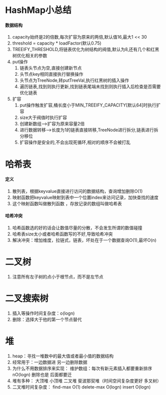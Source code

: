 # HashMap小总结

#### 数据结构

1. capacity始终是2的倍数,每次扩容为原来的两倍,默认值16,最大1 << 30
2. threshold = capacity * loadFactor(默认0.75)
3. TREEIFY_THRESHOLD,将链表优化为树结构的阀值,默认为8,还有几个和红黑树优化相关的参数
4. put操作
   1. 链表头节点为空,直接创建新节点
   2. 头节点key相同直接执行替换操作
   3. 头节点为TreeNode,转putTreeVal,执行红黑树的插入操作
   4. 遍历链表,找到则执行更新,找到链表尾端未找到则执行插入后检查是否需要优化链表
5. 扩容
   1. put操作触发扩容,桶长度小于MIN_TREEIFY_CAPACITY[默认64]时执行扩容
   2. size大于阀值时执行扩容
   3. 创建新数组-->扩容为原来容量2倍
   4. 进行数据转移-->长度为1的链表直接转移,TreeNode进行拆分,链表进行拆分移位
   5. 扩容操作是安全的,不会出现死循环,相对的顺序不会被打乱

# 哈希表

#### 定义

1. 散列表，根据keyvalue直接进行访问的数据结构，查询增加删除O(1)
2. 映射函数把keyvalue映射到表中一个位置index来访问记录，加快查找的速度
3. 这个映射函数叫做散列函数 ，存放记录的数组叫做哈希表

#### 哈希冲突

1. 哈希函数选的好的话会让数值尽量的分散，不会发生所谓的数值碰撞
2. 哈希表size太小或者哈希函数写的不好,导致哈希冲突
3. 解决冲突：增加维度，拉链式，链表，坏处在于一个数据查询O(1),最坏O(n)

# 二叉树

1. 注意所有左子树的点小于根节点，而不是左节点


# 二叉搜索树

1. 插入等操作时间复杂度：o(logn)
2. 删除：选择大于他的第一个节点替代

# 堆

1. heap：寻找一堆数中的最大值或者最小值的数据结构
2. 经常用于：一边数据进 另一边删除数据
3. 为什么不用数据排序来实现： 维护数组：每次有新元素插入都要重新排序 nO(logn) 删除也是 后面都要迁
4. 堆有多种： 大顶堆 小顶堆 二叉堆 斐波那契堆（时间空间复杂度更好 多叉树）
5. 二叉堆时间复杂度： find-max O(1) delete-max O(logn) insert O(logn)